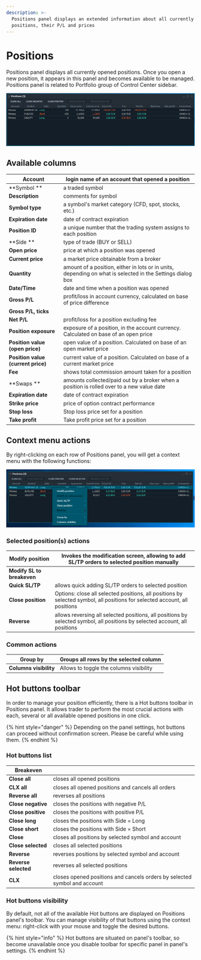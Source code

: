```yaml
---
description: >-
  Positions panel displays an extended information about all currently opened
  positions, their P/L and prices
---
```


# Positions

Positions panel displays all currently opened positions. Once you open a new position, it appears in this panel and becomes available to be managed. Positions panel is related to Portfolio group of Control Center sidebar. 

![The common look of Positions panel](../.gitbook/assets/positions.png)

## Available columns

| **Account**                        | login name of an account that opened a position                                                            |
| ---------------------------------- | ---------------------------------------------------------------------------------------------------------- |
| **Symbol **                        | a traded symbol                                                                                            |
| **Description**                    | comments for symbol                                                                                        |
| **Symbol type**                    | a symbol's market category (CFD, spot, stocks, etc.)                                                       |
| **Expiration date**                | date of contract expiration                                                                                |
| **Position ID**                    | a unique number that the trading system assigns to each position                                           |
| **Side **                          | type of trade (BUY or SELL)                                                                                |
| **Open price**                     | price at which a position was opened                                                                       |
| **Current price**                  | a market price obtainable from a broker                                                                    |
| **Quantity**                       | amount of a position, either in lots or in units, depending on what is selected in the Settings dialog box |
| **Date/Time**                      | date and time when a position was opened                                                                   |
| **Gross P/L**                      | profit/loss in account currency, calculated on base of price difference                                    |
| **Gross P/L, ticks**               |                                                                                                            |
| **Net P/L**                        | profit/loss for a position excluding fee                                                                   |
| **Position exposure**              | exposure of a position, in the account currency. Calculated on base of an open price                       |
| **Position value (open price)**    | open value of a position. Calculated on base of an open market price                                       |
| **Position value (current price)** | current value of a position. Calculated on base of a current market price                                  |
| **Fee**                            | shows total commission amount taken for a position                                                         |
| **Swaps **                         | amounts collected/paid out by a broker when a position is rolled over to a new value date                  |
| **Expiration date**                | date of contract expiration                                                                                |
| **Strike price**                   | price of option contract performance                                                                       |
| **Stop loss**                      | Stop loss price set for a position                                                                         |
| **Take profit**                    | Take profit price set for a position                                                                       |

## Context menu actions

By right-clicking on each row of Positions panel, you will get a context menu with the following functions:

![Context functions](../.gitbook/assets/positions_context.png)

### Selected position(s) actions

| **Modify position**        | Invokes the modification screen, allowing to add SL/TP orders to selected position manually                                 |
| -------------------------- | --------------------------------------------------------------------------------------------------------------------------- |
| **Modify SL to breakeven** |                                                                                                                             |
| **Quick SL/TP**            | allows quick adding SL/TP orders to selected position                                                                       |
| **Close position**         | Options: close all selected positions, all positions by selected symbol, all positions for selected account, all positions  |
| **Reverse**                | allows reversing all selected positions, all positions by selected symbol, all positions by selected account, all positions |

### Common actions

| **Group by**           | Groups all rows by the selected column  |
| ---------------------- | --------------------------------------- |
| **Columns visibility** | Allows to toggle the columns visibility |

## Hot buttons toolbar

In order to manage your position efficiently, there is a Hot buttons toolbar in Positions panel. It allows trader to perform the most crucial actions with each, several or all available opened positions in one click. 

{% hint style="danger" %}
Depending on the panel settings, hot buttons can proceed without confirmation screen. Please be careful while using them.
{% endhint %}

### Hot buttons list

| **Breakeven**        |                                                                           |
| -------------------- | ------------------------------------------------------------------------- |
| **Close all**        | closes all opened positions                                               |
| **CLX all**          | closes all opened positions and cancels all orders                        |
| **Reverse all**      | reverses all positions                                                    |
| **Close negative**   | closes the positions with negative P/L                                    |
| **Close positive**   | closes the positions with positive P/L                                    |
| **Close long**       | closes the positions with Side = Long                                     |
| **Close short**      | closes the positions with Side = Short                                    |
| **Close**            | closes all positions by selected symbol and account                       |
| **Close selected**   | closes all selected positions                                             |
| **Reverse**          | reverses positions by selected symbol and account                         |
| **Reverse selected** | reverses all selected positions                                           |
| **CLX**              | closes opened positions and cancels orders by selected symbol and account |

### Hot buttons visibility

By default, not all of the available Hot buttons are displayed on Positions panel's toolbar. You can manage visibility of that buttons using the context menu: right-click with your mouse and toggle the desired buttons.

{% hint style="info" %}
Hot buttons are situated on panel's toolbar, so become unavailable once you disable toolbar for specific panel in panel's settings.
{% endhint %}
